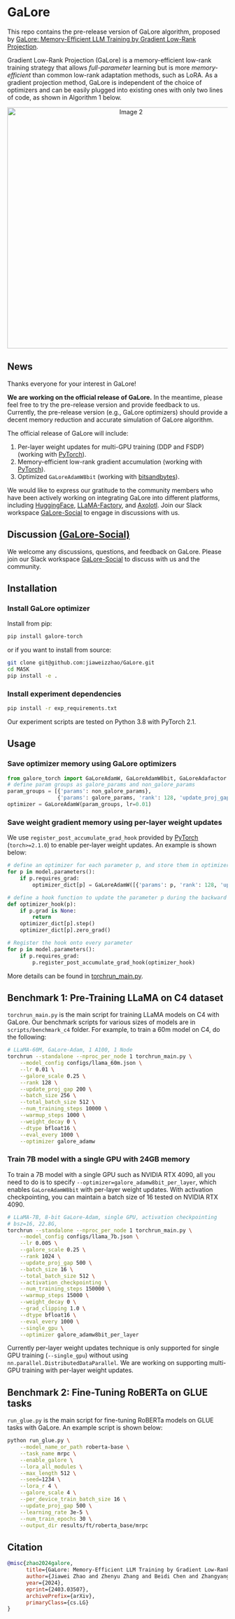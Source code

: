 # GaLore

This repo contains the pre-release version of GaLore algorithm, proposed by [GaLore: Memory-Efficient LLM Training by Gradient Low-Rank Projection](https://arxiv.org/abs/2403.03507).

Gradient Low-Rank Projection (GaLore) is a memory-efficient low-rank training strategy that allows *full-parameter* learning but is more *memory-efficient* than common low-rank adaptation methods, such as LoRA.
As a gradient projection method, GaLore is independent of the choice of optimizers and can be easily plugged into existing ones with only two lines of code, as shown in Algorithm 1 below.

<div align="center">
  <img src="imgs/galore_code_box.png" alt="Image 2" style="width: 550px; margin: 0 auto;">
</div>

## News
Thanks everyone for your interest in GaLore! 

**We are working on the official release of GaLore.** In the meantime, please feel free to try the pre-release version and provide feedback to us. Currently, the pre-release version (e.g., GaLore optimizers) should provide a decent memory reduction and accurate simulation of GaLore algorithm. 

The official release of GaLore will include:

1. Per-layer weight updates for multi-GPU training (DDP and FSDP) (working with [PyTorch](https://pytorch.org/)).
2. Memory-efficient low-rank gradient accumulation (working with [PyTorch](https://pytorch.org/)).
3. Optimized `GaLoreAdamW8bit` (working with [bitsandbytes](https://github.com/TimDettmers/bitsandbytes)).

We would like to express our gratitude to the community members who have been actively working on integrating GaLore into different platforms, including [HuggingFace](https://github.com/huggingface/transformers/pull/29588), [LLaMA-Factory](https://github.com/hiyouga/LLaMA-Factory), and [Axolotl](https://github.com/OpenAccess-AI-Collective/axolotl/pull/1370). Join our Slack workspace [GaLore-Social](https://join.slack.com/t/galore-social/shared_invite/zt-2ev152px0-DguuQ5WRTLQjtq2C88HBvQ) to engage in discussions with us.

## Discussion [(GaLore-Social)](https://join.slack.com/t/galore-social/shared_invite/zt-2ev152px0-DguuQ5WRTLQjtq2C88HBvQ)

We welcome any discussions, questions, and feedback on GaLore. Please join our Slack workspace [GaLore-Social](https://join.slack.com/t/galore-social/shared_invite/zt-2ev152px0-DguuQ5WRTLQjtq2C88HBvQ) to discuss with us and the community.


## Installation

### Install GaLore optimizer
Install from pip:
```bash 
pip install galore-torch
```

or if you want to install from source:

```bash
git clone git@github.com:jiaweizzhao/GaLore.git
cd MASK
pip install -e .
```

### Install experiment dependencies

```bash
pip install -r exp_requirements.txt
```

Our experiment scripts are tested on Python 3.8 with PyTorch 2.1.

## Usage

### Save optimizer memory using GaLore optimizers

```python
from galore_torch import GaLoreAdamW, GaLoreAdamW8bit, GaLoreAdafactor
# define param groups as galore_params and non_galore_params
param_groups = [{'params': non_galore_params}, 
                {'params': galore_params, 'rank': 128, 'update_proj_gap': 200, 'scale': 0.25, 'proj_type': 'std'}]
optimizer = GaLoreAdamW(param_groups, lr=0.01)
```
### Save weight gradient memory using per-layer weight updates

We use `register_post_accumulate_grad_hook` provided by [PyTorch](https://pytorch.org/tutorials/intermediate/optimizer_step_in_backward_tutorial.html) (`torch>=2.1.0`) to enable per-layer weight updates. An example is shown below:

```python
# define an optimizer for each parameter p, and store them in optimizer_dict
for p in model.parameters():
    if p.requires_grad:
        optimizer_dict[p] = GaLoreAdamW([{'params': p, 'rank': 128, 'update_proj_gap': 200, 'scale': 0.25, 'proj_type': 'std'}], lr=0.01)

# define a hook function to update the parameter p during the backward pass
def optimizer_hook(p):
    if p.grad is None: 
        return
    optimizer_dict[p].step()
    optimizer_dict[p].zero_grad()

# Register the hook onto every parameter
for p in model.parameters():
    if p.requires_grad:
        p.register_post_accumulate_grad_hook(optimizer_hook)
```
More details can be found in [torchrun_main.py](https://github.com/jiaweizzhao/GaLore/blob/a6bc1650984b1c090a4e108d7c0e3109ee7ad844/torchrun_main.py#L334).

## Benchmark 1: Pre-Training LLaMA on C4 dataset
`torchrun_main.py` is the main script for training LLaMA models on C4 with GaLore. Our benchmark scripts for various sizes of models are in `scripts/benchmark_c4` folder.
For example, to train a 60m model on C4, do the following:

```bash
# LLaMA-60M, GaLore-Adam, 1 A100, 1 Node
torchrun --standalone --nproc_per_node 1 torchrun_main.py \
    --model_config configs/llama_60m.json \
    --lr 0.01 \
    --galore_scale 0.25 \
    --rank 128 \
    --update_proj_gap 200 \
    --batch_size 256 \
    --total_batch_size 512 \
    --num_training_steps 10000 \
    --warmup_steps 1000 \
    --weight_decay 0 \
    --dtype bfloat16 \
    --eval_every 1000 \
    --optimizer galore_adamw 
```

### Train 7B model with a single GPU with 24GB memory
To train a 7B model with a single GPU such as NVIDIA RTX 4090, all you need to do is to specify `--optimizer=galore_adamw8bit_per_layer`, which enables `GaLoreAdamW8bit` with per-layer weight updates.
With activation checkpointing, you can maintain a batch size of 16 tested on NVIDIA RTX 4090.

```bash
# LLaMA-7B, 8-bit GaLore-Adam, single GPU, activation checkpointing
# bsz=16, 22.8G, 
torchrun --standalone --nproc_per_node 1 torchrun_main.py \
    --model_config configs/llama_7b.json \
    --lr 0.005 \
    --galore_scale 0.25 \
    --rank 1024 \
    --update_proj_gap 500 \
    --batch_size 16 \
    --total_batch_size 512 \
    --activation_checkpointing \
    --num_training_steps 150000 \
    --warmup_steps 15000 \
    --weight_decay 0 \
    --grad_clipping 1.0 \
    --dtype bfloat16 \
    --eval_every 1000 \
    --single_gpu \
    --optimizer galore_adamw8bit_per_layer
```

Currently per-layer weight updates technique is only supported for single GPU training (`--single_gpu`) without using `nn.parallel.DistributedDataParallel`. We are working on supporting multi-GPU training with per-layer weight updates.

## Benchmark 2: Fine-Tuning RoBERTa on GLUE tasks
`run_glue.py` is the main script for fine-tuning RoBERTa models on GLUE tasks with GaLore. An example script is shown below:

```bash
python run_glue.py \
    --model_name_or_path roberta-base \
    --task_name mrpc \
    --enable_galore \
    --lora_all_modules \
    --max_length 512 \
    --seed=1234 \
    --lora_r 4 \
    --galore_scale 4 \
    --per_device_train_batch_size 16 \
    --update_proj_gap 500 \
    --learning_rate 3e-5 \
    --num_train_epochs 30 \
    --output_dir results/ft/roberta_base/mrpc
```

## Citation
```bibtex
@misc{zhao2024galore,
      title={GaLore: Memory-Efficient LLM Training by Gradient Low-Rank Projection}, 
      author={Jiawei Zhao and Zhenyu Zhang and Beidi Chen and Zhangyang Wang and Anima Anandkumar and Yuandong Tian},
      year={2024},
      eprint={2403.03507},
      archivePrefix={arXiv},
      primaryClass={cs.LG}
}
```